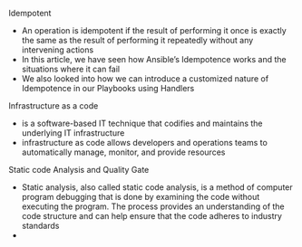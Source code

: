 Idempotent
* An operation is idempotent if the result of performing it once is exactly the same as the result of performing it repeatedly without any intervening actions
* In this article, we have seen how Ansible’s Idempotence works and the situations where it can fail
* We also looked into how we can introduce a customized nature of Idempotence in our Playbooks using Handlers
  
Infrastructure as a code
*  is a software-based IT technique that codifies and maintains the underlying IT infrastructure
*   infrastructure as code allows developers and operations teams to automatically manage, monitor, and provide resources

Static code Analysis and Quality Gate
* Static analysis, also called static code analysis, is a method of computer program debugging that is done by examining the code without executing the program. The process provides an understanding of the code structure and can help ensure that the code adheres to industry standards
* 